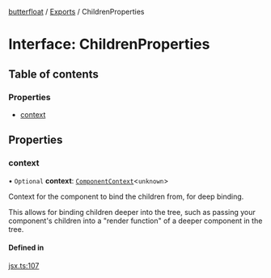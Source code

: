 [butterfloat](../README.md) / [Exports](../modules.md) / ChildrenProperties

# Interface: ChildrenProperties

## Table of contents

### Properties

- [context](ChildrenProperties.md#context)

## Properties

### context

• `Optional` **context**: [`ComponentContext`](ComponentContext.md)\<`unknown`\>

Context for the component to bind the children from, for deep binding.

This allows for binding children deeper into the tree, such as passing
your component's children into a "render function" of a deeper component
in the tree.

#### Defined in

[jsx.ts:107](https://github.com/WorldMaker/butterfloat/blob/99c5827/jsx.ts#L107)
